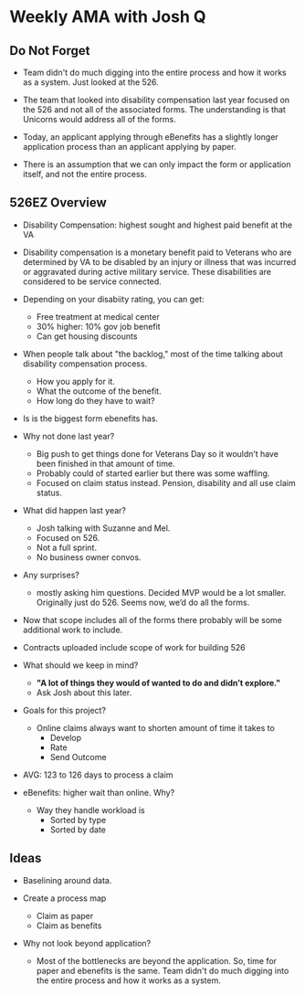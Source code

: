 # Weekly AMA with Josh Q

## Do Not Forget

- Team didn't do much digging into the entire process and how it works as a system. Just looked at the 526. 

- The team that looked into disability compensation last year focused on the 526 and not all of the associated forms. The understanding is that Unicorns would address all of the forms.

- Today, an applicant applying through eBenefits has a slightly longer application process than an applicant applying by paper.

- There is an assumption that we can only impact the form or application itself, and not the entire process.

## 526EZ Overview

- Disability Compensation: highest sought and highest paid benefit at the VA

- Disability compensation is a monetary benefit paid to Veterans who are determined by VA to be disabled by an injury or illness that was incurred or aggravated during active military service. These disabilities are considered to be service connected.

- Depending on your disabiity rating, you can get:
   - Free treatment at medical center
   - 30% higher: 10% gov job benefit
   - Can get housing discounts

- When people talk about "the backlog," most of the time talking about disability compensation process. 
   - How you apply for it. 
   - What the outcome of the benefit.
   - How long do they have to wait?

- Is is the biggest form ebenefits has. 

- Why not done last year?
   - Big push to get things done for Veterans Day so it wouldn’t have been finished in that amount of time.
   - Probably could of started earlier but there was some waffling. 
   - Focused on claim status instead. Pension, disability and all use claim status. 

- What did happen last year?
   - Josh talking with Suzanne and Mel. 
   - Focused on 526. 
   - Not a full sprint. 
   - No business owner convos. 

- Any surprises?
   - mostly asking him questions. Decided MVP would be a lot smaller. Originally just do 526. Seems now, we’d do all the forms. 

- Now that scope includes all of the forms there probably will be some additional work to include.

- Contracts uploaded include scope of work for building 526

- What should we keep in mind? 
   - __"A lot of things they would of wanted to do and didn’t explore."__
   - Ask Josh about this later.

- Goals for this project?
   - Online claims always want to shorten amount of time it takes to 
      - Develop
      - Rate
      - Send Outcome

- AVG: 123 to 126 days to process a claim

- eBenefits: higher wait than online. Why?
   - Way they handle workload is 
      - Sorted by type
      - Sorted by date

## Ideas

- Baselining around data. 

- Create a process map
   - Claim as paper
   - Claim as benefits

- Why not look beyond application? 
   - Most of the bottlenecks are beyond the application. So, time for paper and ebenefits is the same. Team didn't do much digging into the entire process and how it works as a system. 

